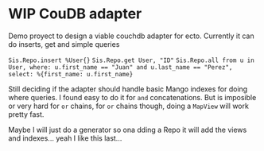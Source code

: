 # WIP CouDB adapter
Demo proyect to design a viable couchdb adapter for ecto.
Currently it can do inserts, get  and simple queries

`Sis.Repo.insert %User{}`
`Sis.Repo.get User, "ID"`
`Sis.Repo.all from u in User, where: u.first_name == "Juan" and u.last_name == "Perez", select: %{first_name: u.first_name}`

Still deciding if the adapter should handle basic Mango indexes for doing where queries. I found easy to do it for `and` concatenations.
But is imposible or very hard for `or` chains, for `or` chains though, doing a `MapView` will work pretty fast.

Maybe I will just do a generator so ona dding a Repo it will add the views and indexes... yeah I like this last...
